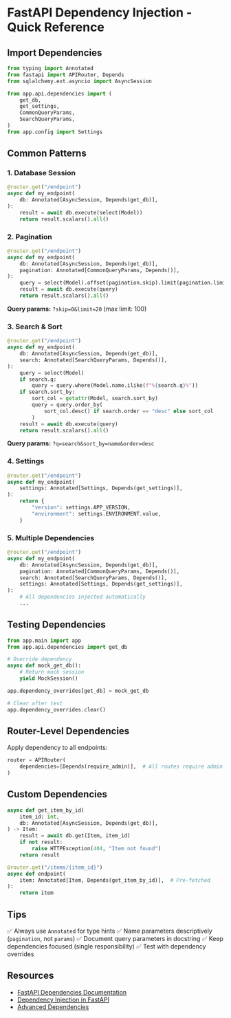 # FastAPI Dependency Injection - Quick Reference

## Import Dependencies

```python
from typing import Annotated
from fastapi import APIRouter, Depends
from sqlalchemy.ext.asyncio import AsyncSession

from app.api.dependencies import (
    get_db,
    get_settings,
    CommonQueryParams,
    SearchQueryParams,
)
from app.config import Settings
```

## Common Patterns

### 1. Database Session

```python
@router.get("/endpoint")
async def my_endpoint(
    db: Annotated[AsyncSession, Depends(get_db)],
):
    result = await db.execute(select(Model))
    return result.scalars().all()
```

### 2. Pagination

```python
@router.get("/endpoint")
async def my_endpoint(
    db: Annotated[AsyncSession, Depends(get_db)],
    pagination: Annotated[CommonQueryParams, Depends()],
):
    query = select(Model).offset(pagination.skip).limit(pagination.limit)
    result = await db.execute(query)
    return result.scalars().all()
```

**Query params:** `?skip=0&limit=20` (max limit: 100)

### 3. Search & Sort

```python
@router.get("/endpoint")
async def my_endpoint(
    db: Annotated[AsyncSession, Depends(get_db)],
    search: Annotated[SearchQueryParams, Depends()],
):
    query = select(Model)
    if search.q:
        query = query.where(Model.name.ilike(f"%{search.q}%"))
    if search.sort_by:
        sort_col = getattr(Model, search.sort_by)
        query = query.order_by(
            sort_col.desc() if search.order == "desc" else sort_col
        )
    result = await db.execute(query)
    return result.scalars().all()
```

**Query params:** `?q=search&sort_by=name&order=desc`

### 4. Settings

```python
@router.get("/endpoint")
async def my_endpoint(
    settings: Annotated[Settings, Depends(get_settings)],
):
    return {
        "version": settings.APP_VERSION,
        "environment": settings.ENVIRONMENT.value,
    }
```

### 5. Multiple Dependencies

```python
@router.get("/endpoint")
async def my_endpoint(
    db: Annotated[AsyncSession, Depends(get_db)],
    pagination: Annotated[CommonQueryParams, Depends()],
    search: Annotated[SearchQueryParams, Depends()],
    settings: Annotated[Settings, Depends(get_settings)],
):
    # All dependencies injected automatically
    ...
```

## Testing Dependencies

```python
from app.main import app
from app.api.dependencies import get_db

# Override dependency
async def mock_get_db():
    # Return mock session
    yield MockSession()

app.dependency_overrides[get_db] = mock_get_db

# Clear after test
app.dependency_overrides.clear()
```

## Router-Level Dependencies

Apply dependency to all endpoints:

```python
router = APIRouter(
    dependencies=[Depends(require_admin)],  # All routes require admin
)
```

## Custom Dependencies

```python
async def get_item_by_id(
    item_id: int,
    db: Annotated[AsyncSession, Depends(get_db)],
) -> Item:
    result = await db.get(Item, item_id)
    if not result:
        raise HTTPException(404, "Item not found")
    return result

@router.get("/items/{item_id}")
async def endpoint(
    item: Annotated[Item, Depends(get_item_by_id)],  # Pre-fetched
):
    return item
```

## Tips

✅ Always use `Annotated` for type hints
✅ Name parameters descriptively (`pagination`, not `params`)
✅ Document query parameters in docstring
✅ Keep dependencies focused (single responsibility)
✅ Test with dependency overrides

## Resources

- [FastAPI Dependencies Documentation](https://fastapi.tiangolo.com/tutorial/dependencies/)
- [Dependency Injection in FastAPI](https://fastapi.tiangolo.com/tutorial/dependencies/dependencies-in-path-operation-decorators/)
- [Advanced Dependencies](https://fastapi.tiangolo.com/advanced/advanced-dependencies/)
